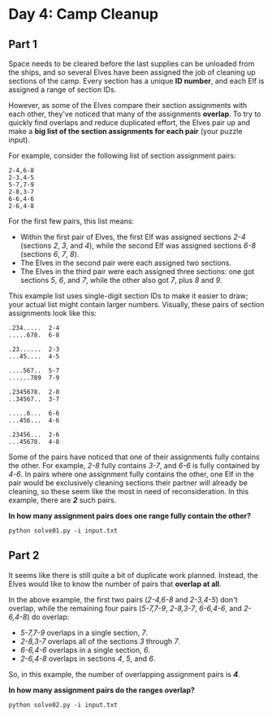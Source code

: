 # Day 4: Camp Cleanup

## Part 1

Space needs to be cleared before the last supplies can be unloaded from the ships, and so several Elves have been assigned the job of cleaning up sections of the camp. Every section has a unique **ID number**, and each Elf is assigned a range of section IDs.

However, as some of the Elves compare their section assignments with each other, they've noticed that many of the assignments **overlap**. To try to quickly find overlaps and reduce duplicated effort, the Elves pair up and make a **big list of the section assignments for each pair** (your puzzle input).

For example, consider the following list of section assignment pairs:

```
2-4,6-8
2-3,4-5
5-7,7-9
2-8,3-7
6-6,4-6
2-6,4-8
```

For the first few pairs, this list means:

 - Within the first pair of Elves, the first Elf was assigned sections _2-4_ (sections _2_, _3_, and _4_), while the second Elf was assigned sections _6-8_ (sections _6_, _7_, _8_).
 - The Elves in the second pair were each assigned two sections.
 - The Elves in the third pair were each assigned three sections: one got sections _5_, _6_, and _7_, while the other also got _7_, plus _8_ and _9_.

This example list uses single-digit section IDs to make it easier to draw; your actual list might contain larger numbers. Visually, these pairs of section assignments look like this:

```
.234.....  2-4
.....678.  6-8

.23......  2-3
...45....  4-5

....567..  5-7
......789  7-9

.2345678.  2-8
..34567..  3-7

.....6...  6-6
...456...  4-6

.23456...  2-6
...45678.  4-8
```

Some of the pairs have noticed that one of their assignments fully contains the other. For example, _2-8_ fully contains _3-7_, and _6-6_ is fully contained by _4-6_. In pairs where one assignment fully contains the other, one Elf in the pair would be exclusively cleaning sections their partner will already be cleaning, so these seem like the most in need of reconsideration. In this example, there are _**2**_ such pairs.

**In how many assignment pairs does one range fully contain the other?**

```
python solve01.py -i input.txt
```


## Part 2

It seems like there is still quite a bit of duplicate work planned. Instead, the Elves would like to know the number of pairs that **overlap at all**.

In the above example, the first two pairs (_2-4,6-8_ and _2-3,4-5_) don't overlap, while the remaining four pairs (_5-7,7-9_, _2-8,3-7_, _6-6,4-6_, and _2-6,4-8_) do overlap:

 - _5-7,7-9_ overlaps in a single section, _7_.
 - _2-8,3-7_ overlaps all of the sections _3_ through _7_.
 - _6-6,4-6_ overlaps in a single section, _6_.
 - _2-6,4-8_ overlaps in sections _4_, _5_, and _6_.

So, in this example, the number of overlapping assignment pairs is _**4**_.

**In how many assignment pairs do the ranges overlap?**

```
python solve02.py -i input.txt
```
